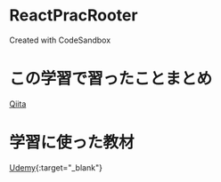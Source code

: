 # ReactPracRooter
Created with CodeSandbox

# この学習で習ったことまとめ
<a href="https://qiita.com/ychrshk-kbc/private/5b7deda06093f9c0f7c3" target="_brank">Qiita</a>

# 学習に使った教材
[Udemy](https://udemy.com/course/react_stepup/learn/lecture/24823414){:target="_blank"}
